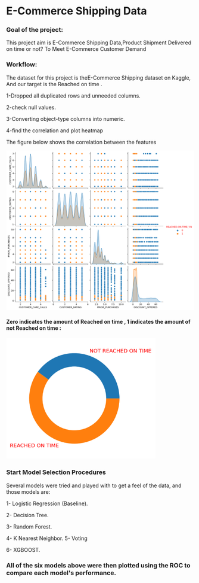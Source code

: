 # E-Commerce Shipping Data

### Goal of the project:
This project aim is E-Commerce Shipping Data,Product Shipment Delivered on time or not? To Meet E-Commerce Customer Demand 


### Workflow:

The dataset for this project is theE-Commerce Shipping  dataset on Kaggle, And our target is the Reached on time .

1-Dropped all duplicated rows and unneeded columns.

2-check null values.

3-Converting object-type columns into numeric.

4-find the correlation and plot heatmap

The figure below shows the correlation between the features 

<img src="https://github.com/hanaaalqarni5/E-Commerce_Classification/blob/main/correlation.png" width="700"/>

#### Zero indicates the amount of Reached on time , 1 indicates the amount of not Reached on time : 

<img src="https://github.com/hanaaalqarni5/E-Commerce_Classification/blob/main/ON%20TIME.png" width="400"/>

### Start Model Selection Procedures
Several models were tried and played with to get a feel of the data, and those models are:

1- Logistic Regression (Baseline).

2- Decision Tree.

3- Random Forest.

4- K Nearest Neighbor.
5- Voting

6- XGBOOST.


### All of the six models above were then plotted using the ROC to compare each model's performance.
